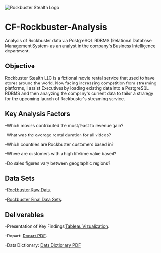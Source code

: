 ![Rockbuster Stealth Logo](https://1drv.ms/i/s!Av6amgy3JU7vind4tturAMNu_b3s?e=4nzXKR)
# **CF-Rockbuster-Analysis**
Analysis of Rockbuster data via PostgreSQL RDBMS (Relational Database Management System) as an analyst in the company's Business Intelligence department.
## **Objective**
Rockbuster Stealth LLC is a fictional movie rental service that used to have stores around the world. Now facing increasing competition from streaming platforms, I  assist Executives by loading existing data into a PostgreSQL RDBMS and then analyzing the company's current data to tailor a strategy for the upcoming launch of Rockbuster's streaming service.
## **Key Analysis Factors** 
-Which movies contributed the most/least to revenue gain?

-What was the average rental duration for all videos?

-Which countries are Rockbuster customers based in?

-Where are customers with a high lifetime value based?

-Do sales figures vary between geographic regions?

## **Data Sets**
-[Rockbuster Raw Data](https://www.postgresqltutorial.com/wp-content/uploads/2019/05/dvdrental.zip).

-[Rockbuster Final Data Sets](https://1drv.ms/u/s!Av6amgy3JU7viSm1MpWOpGEb7JRN?e=dDCx9r).

## **Deliverables**
-Presentation of Key Findings:[Tableau Vizualization](https://public.tableau.com/shared/T9W8CMBDG?:display_count=n&:origin=viz_share_link).

-Report: [Report PDF](https://1drv.ms/b/s!Av6amgy3JU7viB0vtArmEJHiezP5?e=2K7oez).

-Data Dictionary: [Data Dictionary PDF](https://1drv.ms/b/s!Av6amgy3JU7viB7RmVO5YjRQwcQd?e=MpHiq6).
